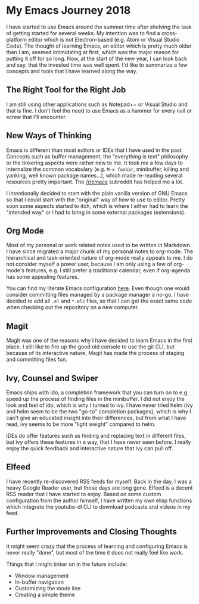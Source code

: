 # My Emacs Journey 2018

I have started to use Emacs around the summer time after shelving the task of
getting started for several weeks. My intention was to find a cross-platform
editor which is not Electron-based (e.g. Atom or Visual Studio Code). The
thought of learning Emacs, an editor which is pretty much older than I am,
seemed intimidating at first, which was the major reason for putting it off for
so long. Now, at the start of the new year, I can look back and say, that the
invested time was well spent. I'd like to summarize a few concepts and tools
that I have learned along the way.

## The Right Tool for the Right Job

I am still using other applications such as Notepad++ or Visual Studio and that
is fine. I don't feel the need to use Emacs as a hammer for every nail or screw
that I'll encounter.

## New Ways of Thinking

Emacs is different than most editors or IDEs that I have used in the past.
Concepts such as buffer management, the "everything is text" philosophy or the
tinkering aspects were rather new to me. It took me a few days to internalize
the common vocabulary (e.g. `M-x foobar`, minibuffer, killing and yanking, well
known package names...), which made re-reading several resources pretty
important. The [/r/emacs](https://reddit.com/r/emacs) subreddit has helped me a
lot.

I intentionally decided to start with the plain vanilla version of GNU Emacs so
that I could start with the "original" way of how to use to editor. Pretty soon
some aspects started to itch, which is where I either had to learn the "intended
way" or I had to bring in some external packages (extensions).

## Org Mode

Most of my personal or work related notes used to be written in Markdown. I have
since migrated a major chunk of my personal notes to org-mode. The hierarchical
and task-oriented nature of org-mode really appeals to me. I do not consider
myself a power user, because I am only using a few of org-mode's features, e.g.
I still prefer a traditional calendar, even if org-agenda has some appealing
features.

You can find my literate Emacs configuration
[here](https://github.com/fwinkelbauer/emacs). Even though one would consider
committing files managed by a package manager a no-go, I have decided to add all
`.el` and `*.elc` files, so that I can get the exact same code when checking out
the repository on a new computer.

## Magit

Magit was one of the reasons why I have decided to learn Emacs in the first
place. I still like to fire up the good old console to use the git CLI, but
because of its interactive nature, Magit has made the process of staging and
committing files fun.

## Ivy, Counsel and Swiper

Emacs ships with ido, a completion framework that you can turn on to e.g. speed up
the process of finding files in the minibuffer. I did not enjoy the look and
feel of ido, which is why I turned to ivy. I have never tried helm (ivy and helm
seem to be the two "go-to" completion packages), which is why I can't give an
educated insight into their differences, but from what I have read, ivy seems to
be more "light weight" compared to helm.

IDEs do offer features such as finding and replacing text in different files,
but ivy offers these features in a way, that I have never seen before. I really
enjoy the quick feedback and interactive nature that ivy can pull off.

## Elfeed

I have recently re-discovered RSS feeds for myself. Back in the day, I was a
heavy Google Reader user, but those days are long gone. Elfeed is a decent RSS
reader that I have started to enjoy. Based on some custom configuration from the
author himself, I have written my own elisp functions which integrate the
youtube-dl CLI to download podcasts and videos in my feed.

## Further Improvements and Closing Thoughts

It might seem crazy that the process of learning and configuring Emacs is never
really "done", but most of the time it does not really feel like work.

Things that I might tinker on in the future include:

- Window management
- In-buffer navigation
- Customizing the mode line
- Creating a simple theme
